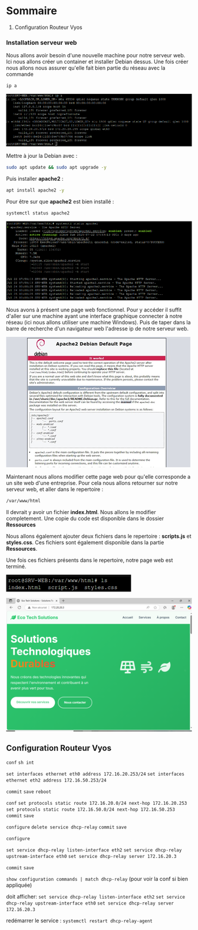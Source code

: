 # Sommaire
1. Configuration Routeur Vyos  


### Installation serveur web 

Nous allons avoir besoin d'une nouvelle machine pour notre serveur web. Ici nous allons créer un container et installer Debian dessus. 
Une fois créer nous allons nous assurer qu'elle fait bien partie du réseau avec la commande 
```bash
ip a
```
![ipa](Ressources/ip_a.png)

Mettre à jour la Debian avec :
```bash
sudo apt update && sudo apt upgrade -y
```
Puis installer **apache2** :
```bash
apt install apache2 -y
```
Pour être sur que **apache2** est bien installé : 
```bash
systemctl status apache2
```
![apache2](Ressources/apache2.png)

Nous avons à présent une page web fonctionnel. Pour y accéder il suffit d'aller sur une machine ayant une interface graphique connecter à notre réseau (ici nous allons utiliser une machine Windows). Puis de taper dans la barre de recherche d'un navigateur web l'adresse ip de notre serveur web. 

![serveur_web](Ressources/serveur_web.jpg)

Maintenant nous allons modifier cette page web pour qu'elle corresponde a un site web d'une entreprise. 
Pour cela nous allons retourner sur notre serveur web, et aller dans le repertoire : 
```bash
/var/www/html
```
Il devrait y avoir un fichier **index.html**. Nous allons le modifier completement. Une copie du code est disponible dans le dossier **Ressources**

Nous allons également ajouter deux fichiers dans le repertoire : **scripts.js** et **styles.css**.
Ces fichiers sont également disponible dans la partie **Ressources**. 

Une fois ces fichiers présents dans le repertoire, notre page web est terminé. 

![cat_html](Ressources/cat_html.png)

![web_ecotech](Ressources/web_ecotech.png)

## Configuration Routeur Vyos
<span id="Configuration_Routeur"/><span>
``conf``
``sh int``

``set interfaces ethernet eth0 address 172.16.20.253/24``
``set interfaces ethernet eth2 address 172.16.50.253/24``

``commit``
``save``
``reboot``

``conf``
``set protocols static route 172.16.20.0/24 next-hop 172.16.20.253``
``set protocols static route 172.16.50.0/24 next-hop 172.16.50.253``
``commit``
``save``

``configure``
``delete service dhcp-relay``
``commit``
``save``

``configure``

``set service dhcp-relay listen-interface eth2``
``set service dhcp-relay upstream-interface eth0``
``set service dhcp-relay server 172.16.20.3``

``commit``
``save``

``show configuration commands | match dhcp-relay`` (pour voir la conf si bien appliquée)

doit afficher:
``set service dhcp-relay listen-interface eth2``
``set service dhcp-relay upstream-interface eth0``
``set service dhcp-relay server 172.16.20.3``

redémarrer le service : ``systemctl restart dhcp-relay-agent``




